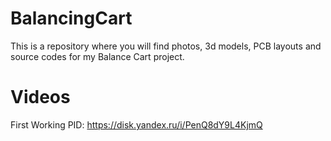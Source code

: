 # BalancingCart
This is a repository where you will find photos, 3d models, PCB layouts and source codes for my Balance Cart project.

# Videos
First Working PID: https://disk.yandex.ru/i/PenQ8dY9L4KjmQ
